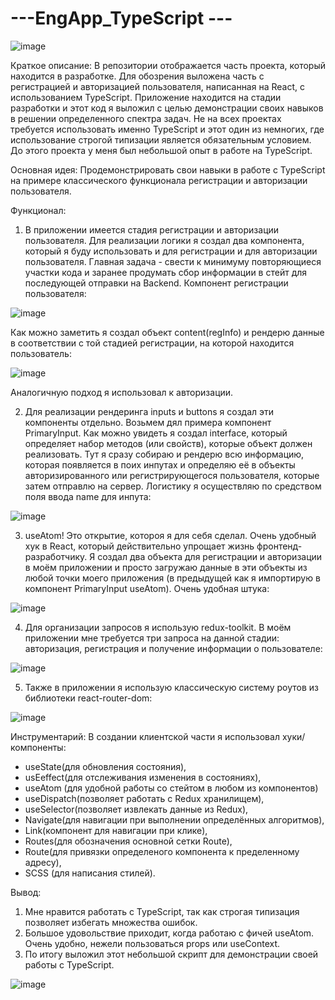 
# ---EngApp_TypeScript ---

![image](https://github.com/Aleksandr-Khokhrin/EngApp_TypeScript/assets/147053338/d49385f0-b64a-4b08-a7b5-dfa3fdd82f52)

Краткое описание: В репозитории отображается часть проекта, который находится в разработке. Для обозрения выложена часть с регистрацией и авторизацией пользователя, написанная на React, с использованием TypeScript. Приложение находится на стадии разработки и этот код я выложил с целью демонстрации своих навыков в решении определенного спектра задач. Не на всех проектах требуется использовать именно TypeScript и этот один из немногих, где использование строгой типизации является обязательным условием. До этого проекта у меня был небольшой опыт в работе на TypeScript.

Основная идея: Продемонстрировать свои навыки в работе с TypeScript на примере классического функционала регистрации и авторизации пользователя.

Функционал:
1. В приложении имеется стадия регистрации и авторизации пользователя. Для реализации логики я создал два компонента, который я буду использовать и для регистрации и для авторизации пользователя.
Главная задача - свести к минимуму повторяющиеся участки кода и заранее продумать сбор информации в стейт для последующей отправки на Backend. Компонент регистрации пользователя:

![image](https://github.com/Aleksandr-Khokhrin/EngApp_TypeScript/assets/147053338/b8ac99eb-fa83-4c10-8ba2-6a568f783135)

Как можно заметить я создал объект content(regInfo) и рендерю данные в соответствии с той стадией регистрации, на которой находится пользователь:

![image](https://github.com/Aleksandr-Khokhrin/EngApp_TypeScript/assets/147053338/7c54c264-ead0-4a29-b325-03da76312096)

Аналогичную подход я использовал к авторизации.

2. Для реализации рендеринга inputs и buttons я создал эти компоненты отдельно. Возьмем дял примера компонент PrimaryInput.
Как можно увидеть я создал interface, который определяет набор методов (или свойств), которые объект должен реализовать. Тут я сразу собираю и рендерю всю информацию, которая появляется в поих инпутах и определяю её в объекты авторизированного или регистрирующегося пользователя, которые затем отправлю на сервер. Логистику я осуществляю по средством поля ввода name для инпута:

![image](https://github.com/Aleksandr-Khokhrin/EngApp_TypeScript/assets/147053338/83427a94-2535-42c4-9651-847e9f48dd54)

3. useAtom! Это открытие, котороя я для себя сделал. Очень удобный хук в React, который действительно упрощает жизнь фронтенд-разработчику. Я создал два объекта для регистрации и авторизации в моём приложении и просто загружаю данные в эти объекты из любой точки моего приложения (в предыдущей как я импортирую в компонент PrimaryInput useAtom). Очень удобная штука:

![image](https://github.com/Aleksandr-Khokhrin/EngApp_TypeScript/assets/147053338/9358bcc8-71ab-4178-a821-ab6cb5d34177)

4. Для организации запросов я использую redux-toolkit. В моём приложении мне требуется три запроса на данной стадии: авторизация, регистрация и получение информации о пользователе:

![image](https://github.com/Aleksandr-Khokhrin/EngApp_TypeScript/assets/147053338/c9866978-cf76-4fbe-aa57-4850a28eee80)

5. Также в приложении я использую классическую систему роутов из библиотеки react-router-dom:

![image](https://github.com/Aleksandr-Khokhrin/EngApp_TypeScript/assets/147053338/4360007c-4c4e-477f-9a82-8e13fe02c869)

Инструментарий:
В создании клиентской части я использовал хуки/компоненты: 
- useState(для обновления состояния), 
- usEeffect(для отслеживания изменения в состояниях),
- useAtom (для удобной работы со стейтом в любом из компонентов)
- useDispatch(позволяет работать с Redux хранилищем), 
- useSelector(позволяет извлекать данные из Redux), 
- Navigate(для навигации при выполнении определённых алгоритмов), 
- Link(компонент для навигации при клике), 
- Routes(для обозначения основной сетки Route), 
- Route(для привязки определеного компонента к пределенному адресу),
- SCSS (для написания стилей).

Вывод: 
1. Мне нравится работать с TypeScript, так как строгая типизация позволяет избегать множества ошибок. 
2. Большое удовольствие приходит, когда работаю с фичей useAtom. Очень удобно, нежели пользоваться props или useContext.
3. По итогу выложил этот небольшой скрипт для демонстрации своей  работы с TypeScript.

![image](https://github.com/Aleksandr-Khokhrin/MyForumApp_react-front/assets/147053338/d1421d97-c486-45f4-b34f-5faede758ca4)

